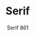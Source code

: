 ---
designer: Odo Fioravanti
description: "Serif%20collection%20stands%20out%20for%20its%20three-dimensional%20composure%20inspired%20by%20the%20architectural%20element%20of%20the%20column%20and%20at%20the%20same%20time%20by%20the%20%22serif%22%2C%20typical%20of%20the%20typefaces.%20Table%20base%20made%20with%20rotational%20moulding%20polyethylene%20and%20solid%20laminate%20top."
image_primary: img/Serif_861_01_zoom.jpg
image_secondary: img/Serif_861_02_zoom.jpg
manufacturer: Pedrali
href: https://www.pedrali.it/en/products/catalog/Table-SERIF-861/
subtitle: Serif 861
title: Serif
image_thumb: img/Serif_861_cover.jpg
tags: 
  - pedrali
  - central-base-tables
category: central-base-tables
slug: /manufacturers/pedrali/central-base-tables/odo-fioravanti-serif
---